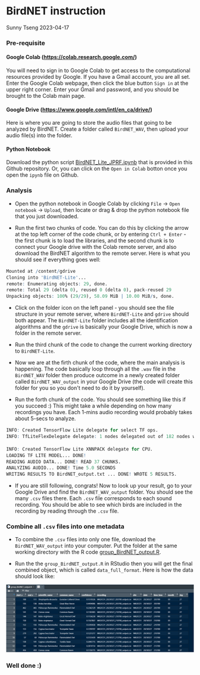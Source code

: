 BirdNET instruction
================
Sunny Tseng
2023-04-17

### Pre-requisite

#### Google Colab (<https://colab.research.google.com/>)

You will need to sign in to Google Colab to get access to the computational resources provided by Google. If you have a Gmail account, you are all set. Enter the Google Colab webpage, then click the blue button `Sign in` at the upper right corner. Enter your Gmail and password, and you should be brought to the Colab main page.

#### Google Drive (<https://www.google.com/intl/en_ca/drive/>)

Here is where you are going to store the audio files that going to be analyzed by BirdNET. Create a folder called `BirdNET_WAV`, then upload your audio file(s) into the folder.

#### Python Notebook

Download the python script [BirdNET_Lite_JPRF.ipynb](./BirdNET_Lite_JPRF.ipynb) that is provided in this Github repository. Or, you can click on the `Open in Colab` botton once you open the `ipynb` file on Github. 

### Analysis

- Open the python notebook in Google Colab by clicking `File` -\> `Open notebook` -\> `Upload`, then locate or drag & drop the python notebook file that you just downloaded.

- Run the first two chunks of code. You can do this by clicking the arrow at the top left corner of the code chunk, or by entering `Ctrl + Enter` - the first chunk is to load the libraries, and the second chunk is to connect your Google drive with the Colab remote server, and also download the BirdNET algorithm to the remote server. Here is what you should see if everything goes well:

``` r
Mounted at /content/gdrive
Cloning into 'BirdNET-Lite'...
remote: Enumerating objects: 29, done.
remote: Total 29 (delta 0), reused 0 (delta 0), pack-reused 29
Unpacking objects: 100% (29/29), 58.09 MiB | 10.00 MiB/s, done.
```

- Click on the folder icon on the left panel - you should see the file structure in your remote server, where `BirdNET-Lite` and `gdrive` should both appear. The `BirdNET-Lite` folder includes all the identification algorithms and the `gdrive` is basically your Google Drive, which is now a folder in the remote server. 

- Run the third chunk of the code to change the current working directory to `BirdNET-Lite`.

- Now we are at the firth chunk of the code, where the main analysis is happening. The code basically loop through all the `.wav` file in the `BirdNET_WAV` folder then produce outcome in a newly created folder called `BirdNET_WAV_output` in your Google Drive (the code will create this folder for you so you don't need to do it by yourself). 


- Run the forth chunk of the code. You should see something like this if you succeed :) This might take a while depending on how many recordings you have. Each 1-mins audio recording would probably takes about 5-secs to analyze. 

``` r
INFO: Created TensorFlow Lite delegate for select TF ops.
INFO: TfLiteFlexDelegate delegate: 1 nodes delegated out of 182 nodes with 1 partitions.

INFO: Created TensorFlow Lite XNNPACK delegate for CPU.
LOADING TF LITE MODEL... DONE!
READING AUDIO DATA... DONE! READ 37 CHUNKS.
ANALYZING AUDIO... DONE! Time 5.0 SECONDS
WRITING RESULTS TO BirdNET_output.txt ... DONE! WROTE 5 RESULTS.
```

- If you are still following, congrats! Now to look up your result, go to your Google Drive and find the `BirdNET_WAV_output` folder. You should see the many `.csv` files there. Each `.csv` file corresponds to each sound recording. You should be able to see which birds are included in the recording by reading through the `.csv` file. 

### Combine all `.csv` files into one metadata

- To combine the `.csv` files into only one file, download the `BirdNET_WAV_output` into your computer. Put the folder at the same working directory with the R code [group_BirdNET_output.R](./group_BirdNET_output.R). 

- Run the the `group_BirdNET_output.R` in RStudio then you will get the final combined object, which is called `data_full_format`. Here is how the data should look like:

![image](./Rmetadata.PNG)

### Well done :)
